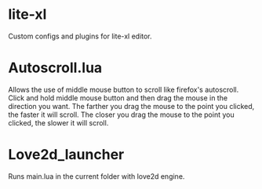 # lite-xl
Custom configs and plugins for lite-xl editor.

# Autoscroll.lua
Allows the use of middle mouse button to scroll like firefox's autoscroll. Click and hold middle mouse button and then drag the mouse in the direction you want. The farther you drag the mouse to the point you clicked, the faster it will scroll. The closer you drag the mouse to the point you clicked, the slower it will scroll.

# Love2d_launcher
Runs main.lua in the current folder with love2d engine.
